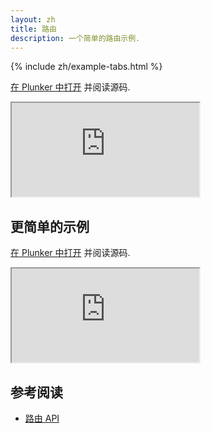 ```yaml
---
layout: zh
title: 路由
description: 一个简单的路由示例.
---
```


{% include zh/example-tabs.html %}

[在 Plunker 中打开](https://riot.js.org/examples/plunker/?app=router-complex) 并阅读源码.

<iframe src="https://riot.js.org/examples/router-complex/"></iframe>

## 更简单的示例

[在 Plunker 中打开](https://riot.js.org/examples/plunker/?app=router-page-switcher) 并阅读源码.

<iframe src="https://riot.js.org/examples/router-page-switcher/"></iframe>

## 参考阅读

- [路由 API](/zh/api/route/)
